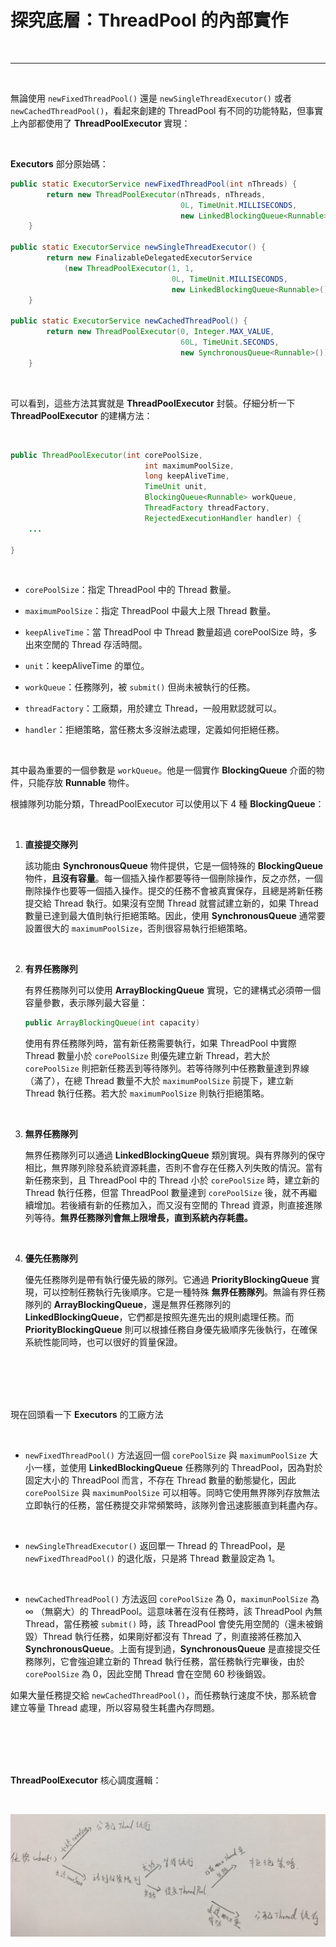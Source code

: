 # 探究底層：ThreadPool 的內部實作

<br>

-------

<br>

無論使用 `newFixedThreadPool()` 還是 `newSingleThreadExecutor()` 或者 `newCachedThreadPool()`，看起來創建的 ThreadPool 有不同的功能特點，但事實上內部都使用了 __ThreadPoolExecutor__ 實現：

<br>

__Executors__ 部分原始碼：

```java
public static ExecutorService newFixedThreadPool(int nThreads) {
        return new ThreadPoolExecutor(nThreads, nThreads,
                                      0L, TimeUnit.MILLISECONDS,
                                      new LinkedBlockingQueue<Runnable>());
    }

public static ExecutorService newSingleThreadExecutor() {
        return new FinalizableDelegatedExecutorService
            (new ThreadPoolExecutor(1, 1,
                                    0L, TimeUnit.MILLISECONDS,
                                    new LinkedBlockingQueue<Runnable>()));
    }

public static ExecutorService newCachedThreadPool() {
        return new ThreadPoolExecutor(0, Integer.MAX_VALUE,
                                      60L, TimeUnit.SECONDS,
                                      new SynchronousQueue<Runnable>());
    }
```

<br>

可以看到，這些方法其實就是 __ThreadPoolExecutor__ 封裝。仔細分析一下 __ThreadPoolExecutor__ 的建構方法：

<br>

```java
public ThreadPoolExecutor(int corePoolSize,
                              int maximumPoolSize,
                              long keepAliveTime,
                              TimeUnit unit,
                              BlockingQueue<Runnable> workQueue,
                              ThreadFactory threadFactory,
                              RejectedExecutionHandler handler) {
    ...
                                  
}
```

<br>

* `corePoolSize`：指定 ThreadPool 中的 Thread 數量。

* `maximumPoolSize`：指定 ThreadPool 中最大上限 Thread 數量。

* `keepAliveTime`：當 ThreadPool 中 Thread 數量超過 corePoolSize 時，多出來空閒的 Thread 存活時間。

* `unit`：keepAliveTime 的單位。

* `workQueue`：任務隊列，被 `submit()` 但尚未被執行的任務。

* `threadFactory`：工廠類，用於建立 Thread，一般用默認就可以。

* `handler`：拒絕策略，當任務太多沒辦法處理，定義如何拒絕任務。

<br>

其中最為重要的一個參數是 `workQueue`。他是一個實作 __BlockingQueue__ 介面的物件，只能存放 __Runnable__ 物件。

根據隊列功能分類，ThreadPoolExecutor 可以使用以下 4 種 __BlockingQueue__：

<br>

1. __直接提交隊列__

    該功能由 __SynchronousQueue__ 物件提供，它是一個特殊的 __BlockingQueue__ 物件，__且沒有容量__。每一個插入操作都要等待一個刪除操作，反之亦然，一個刪除操作也要等一個插入操作。提交的任務不會被真實保存，且總是將新任務提交給 Thread 執行。如果沒有空閒 Thread 就嘗試建立新的，如果 Thread 數量已達到最大值則執行拒絕策略。因此，使用 __SynchronousQueue__ 通常要設置很大的 `maximumPoolSize`，否則很容易執行拒絕策略。

<br>

2. __有界任務隊列__

    有界任務隊列可以使用 __ArrayBlockingQueue__ 實現，它的建構式必須帶一個容量參數，表示隊列最大容量：

    ```java
    public ArrayBlockingQueue(int capacity)
    ```

    使用有界任務隊列時，當有新任務需要執行，如果 ThreadPool 中實際 Thread 數量小於 `corePoolSize` 則優先建立新 Thread，若大於 `corePoolSize` 則把新任務丟到等待隊列。若等待隊列中任務數量達到界線（滿了），在總 Thread 數量不大於 `maximumPoolSize` 前提下，建立新 Thread 執行任務。若大於 `maximumPoolSize` 則執行拒絕策略。

<br>

3. __無界任務隊列__

    無界任務隊列可以通過 __LinkedBlockingQueue__ 類別實現。與有界隊列的保守相比，無界隊列除發系統資源耗盡，否則不會存在任務入列失敗的情況。當有新任務來到，且 ThreadPool 中的 Thread 小於 `corePoolSize` 時，建立新的 Thread 執行任務，但當 ThreadPool 數量達到 `corePoolSize` 後，就不再繼續增加。若後續有新的任務加入，而又沒有空閒的 Thread 資源，則直接進隊列等待。__無界任務隊列會無上限增長，直到系統內存耗盡。__

<br>

4. __優先任務隊列__

    優先任務隊列是帶有執行優先級的隊列。它通過 __PriorityBlockingQueue__ 實現，可以控制任務執行先後順序。它是一種特殊 __無界任務隊列__。無論有界任務隊列的 __ArrayBlockingQueue__，還是無界任務隊列的 __LinkedBlockingQueue__，它們都是按照先進先出的規則處理任務。而 __PriorityBlockingQueue__ 則可以根據任務自身優先級順序先後執行，在確保系統性能同時，也可以很好的質量保證。

<br>
<br>
<br>
<br>

現在回頭看一下 __Executors__ 的工廠方法

<br>

* `newFixedThreadPool()` 方法返回一個 `corePoolSize` 與 `maximumPoolSize` 大小一樣，並使用 __LinkedBlockingQueue__ 任務隊列的 ThreadPool，因為對於固定大小的 ThreadPool 而言，不存在 Thread 數量的動態變化，因此 `corePoolSize` 與 `maximumPoolSize` 可以相等。同時它使用無界隊列存放無法立即執行的任務，當任務提交非常頻繁時，該隊列會迅速膨脹直到耗盡內存。

<br>

* `newSingleThreadExecutor()` 返回單一 Thread 的 ThreadPool，是 `newFixedThreadPool()` 的退化版，只是將 Thread 數量設定為 1。

<br>

* `newCachedThreadPool()` 方法返回 `corePoolSize` 為 0，`maximunPoolSize` 為 ∞ （無窮大）的 ThreadPool。這意味著在沒有任務時，該 ThreadPool 內無 Thread，當任務被 `submit()` 時，該 ThreadPool 會使先用空閒的（還未被銷毀）Thread 執行任務，如果剛好都沒有 Thread 了，則直接將任務加入 __SynchronousQueue__。上面有提到過，__SynchronousQueue__ 是直接提交任務隊列，它會強迫建立新的 Thread 執行任務，當任務執行完畢後，由於 `corePoolSize` 為 0，因此空閒 Thread 會在空閒 60 秒後銷毀。

如果大量任務提交給 `newCachedThreadPool()`，而任務執行速度不快，那系統會建立等量 Thread 處理，所以容易發生耗盡內存問題。

<br>
<br>
<br>
<br>

__ThreadPoolExecutor__ 核心調度邏輯：

<br>

![8](../imgs/8.jpg)

